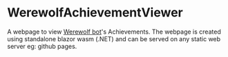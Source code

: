 # WerewolfAchievementViewer

A webpage to view [Werewolf bot](https://github.com/GreyWolfDev/Werewolf/tree/master)'s Achievements. The webpage is created using standalone blazor wasm (.NET) and can be served on any static web server eg: github pages.
